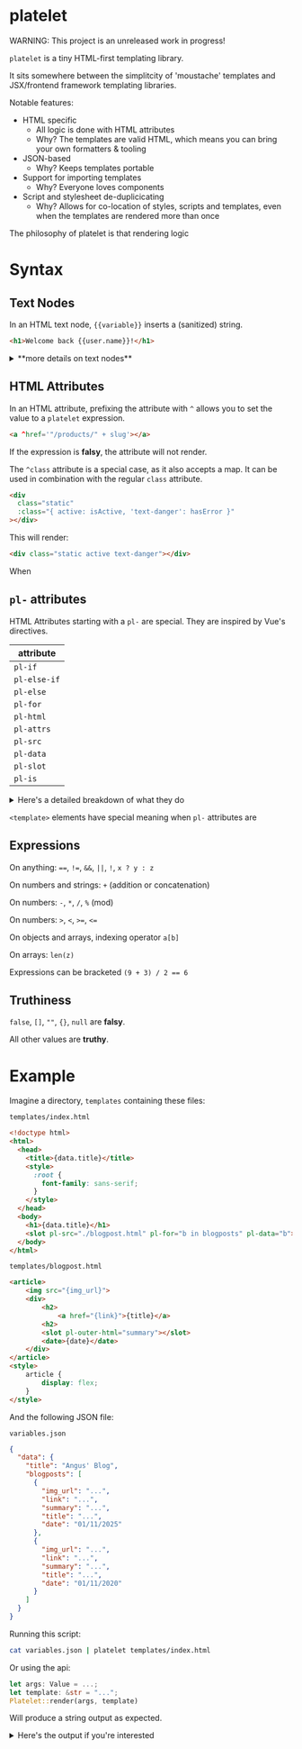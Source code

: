 # platelet

WARNING: This project is an unreleased work in progress!

`platelet` is a tiny HTML-first templating library.

It sits somewhere between the simplitcity of 'moustache' templates and JSX/frontend framework templating libraries.

Notable features:

- HTML specific
  - All logic is done with HTML attributes
  - Why? The templates are valid HTML, which means you can bring your own formatters & tooling
- JSON-based
  - Why? Keeps templates portable
- Support for importing templates
  - Why? Everyone loves components
- Script and stylesheet de-duplicicating
  - Why? Allows for co-location of styles, scripts and templates, even when the templates are rendered more than once

The philosophy of platelet is that rendering logic

# Syntax

## Text Nodes

In an HTML text node, `{{variable}}` inserts a (sanitized) string.

```html
<h1>Welcome back {{user.name}}!</h1>
```

<details>
<summary>
**more details on text nodes**
</summary>

If the variable is not defined then an error is returned.

| Data type | Rendered as   |
| --------- | ------------- |
| Number    | A number      |
| String    | A string      |
| Boolean   | true or false |
| Null      | blank         |
| Array     | error         |
| Object    | error         |

</details>

## HTML Attributes

In an HTML attribute, prefixing the attribute with `^` allows you to set the value to a `platelet` expression.

```html
<a ^href='"/products/" + slug'></a>
```

If the expression is **falsy**, the attribute will not render.

The `^class` attribute is a special case, as it also accepts a map.
It can be used in combination with the regular `class` attribute.

```html
<div
  class="static"
  :class="{ active: isActive, 'text-danger': hasError }"
></div>
```

This will render:

```html
<div class="static active text-danger"></div>
```

When

## `pl-` attributes

HTML Attributes starting with a `pl-` are special. They are inspired by Vue's directives.

| attribute    |
| ------------ |
| `pl-if`      |
| `pl-else-if` |
| `pl-else`    |
| `pl-for`     |
| `pl-html`    |
| `pl-attrs`   |
| `pl-src`     |
| `pl-data`    |
| `pl-slot`    |
| `pl-is`      |

<details>
<summary>Here's a detailed breakdown of what they do </summary>

### Conditinals: `pl-if`, `pl-else-if`, `pl-else`

`pl-if` will only render this element if the condition is truthy

`pl-else-if`, used following a `pl-if`, will only render this element if the condition is truthy

`pl-else`, used following a `pl-if` or `pl-else-if`, will render this element otherwise

### `pl-for`

render element multiple times

allows 4 types of expression:

```html
<div pl-for="item in items">{{item.text}}</div>
<div pl-for="(item, index) in items">...</div>
<div pl-for="(value, key) in object">...</div>
<div pl-for="(value, name, index) in object">...</div>
```

### `pl-html`

set the innerHTML without sanitization

to set the outerHTML without sanitization, apply this to a `<template>`

### `pl-attrs`

conditionally set html attributes, using a (flat) json object

for example:

```html
<h1 pl-attrs='{ "x": "y" }'></h1>
```

### `pl-src`

given a path as a string, renders the template at the path and replaces the element

```html
<slot pl-src="./sidebar.html" pl-data='{"username": data.username}'>
  <p>Some text...</p>
</slot>
```

### `pl-data`

only makes sense when used with `pl-src`, pass json to the child
any expression returning an object or list of objects, in which case objects are merged

### `pl-slot`

marks the component as a slot - one per document
no value to be supplied

### `pl-is`

replace the rendered element's tag with this element, given an expression that returns a string

Compatibility matrix

| attribute         | `pl-if` , `pl-else-if` , `pl-else` | `pl-for` | `pl-inner-html` , `pl-outer-html` | `pl-attrs`   | `pl-src`   | `pl-data`   | `pl-slot`   | `pl-is`   |
| ----------------- | ---------------------------------- | -------- | --------------------------------- | ------------ | ---------- | ----------- | ----------- | --------- |
| `pl-if ...`,      |                                    | 𐄂        | 𐄂                                 | ----------   | --------   | ---------   | ---------   | -------   |
| `pl-for`          | 𐄂                                  |          | 𐄂                                 | ----------   | --------   | ---------   | ---------   | -------   |
| `pl-outer-html..` | 𐄂                                  | 𐄂        |                                   | ----------   | --------   | ---------   | ---------   | -------   |
| `pl-attrs`        | 𐄂                                  | 𐄂        | (outer yes, inner no)             | ❌---------- | --------   | ---------   | ---------   | -------   |
| `pl-src`          | 𐄂                                  | 𐄂        |                                   | ----------   | ❌-------- | ---------   | ---------   | -------   |
| `pl-data`         | 𐄂                                  | 𐄂        |                                   | ----------   | --------   | ❌--------- | ---------   | -------   |
| `pl-slot`         |                                    |          |                                   | ----------   | --------   | ---------   | ❌--------- | -------   |
| `pl-is`           | 𐄂                                  | 𐄂        | 𐄂                                 | ----------   | --------   | ---------   | ---------   | ❌------- |

</details>

`<template>` elements have special meaning when `pl-` attributes are

## Expressions

On anything: `==`, `!=`, `&&`, `||`, `!`, `x ? y : z`

On numbers and strings: `+` (addition or concatenation)

On numbers: `-`, `*`, `/`, `%` (mod)

On numbers: `>`, `<`, `>=`, `<=`

On objects and arrays, indexing operator `a[b]`

On arrays: `len(z)`

Expressions can be bracketed `(9 + 3) / 2 == 6`

## Truthiness

`false`, `[]`, `""`, `{}`, `null` are **falsy**.

All other values are **truthy**.

# Example

Imagine a directory, `templates` containing these files:

`templates/index.html`

```html
<!doctype html>
<html>
  <head>
    <title>{data.title}</title>
    <style>
      :root {
        font-family: sans-serif;
      }
    </style>
  </head>
  <body>
    <h1>{data.title}</h1>
    <slot pl-src="./blogpost.html" pl-for="b in blogposts" pl-data="b"></slot>
  </body>
</html>
```

`templates/blogpost.html`

```html
<article>
    <img src="{img_url}">
    <div>
        <h2>
            <a href="{link}">{title}</a>
        <h2>
        <slot pl-outer-html="summary"></slot>
        <date>{date}</date>
    </div>
</article>
<style>
    article {
        display: flex;
    }
</style>
```

And the following JSON file:

`variables.json`

```json
{
  "data": {
    "title": "Angus' Blog",
    "blogposts": [
      {
        "img_url": "...",
        "link": "...",
        "summary": "...",
        "title": "...",
        "date": "01/11/2025"
      },
      {
        "img_url": "...",
        "link": "...",
        "summary": "...",
        "title": "...",
        "date": "01/11/2020"
      }
    ]
  }
}
```

Running this script:

```bash
cat variables.json | platelet templates/index.html
```

Or using the api:

```rust
let args: Value = ...;
let template: &str = "...";
Platelet::render(args, template)
```

Will produce a string output as expected.

<details>
<summary>
Here's the output if you're interested
</summary>
```html
TODO
```
<details>

# Limitations

`platelet` does not allow templating for CSS and JS files, other than the ability to insert

This is intentional as
